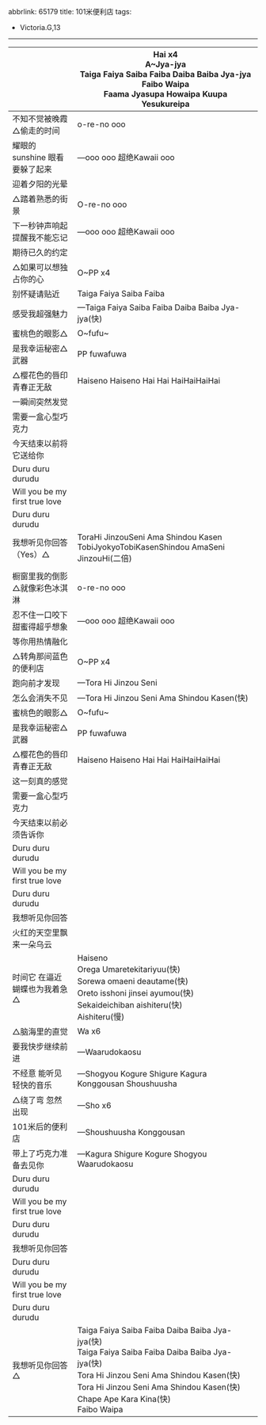 abbrlink: 65179
title: 101米便利店
tags:
  - Victoria.G,13
---
|      |Hai x4<br>A~Jya-jya<br>Taiga Faiya Saiba Faiba Daiba Baiba Jya-jya<br>Faibo Waipa<br>Faama Jyasupa Howaipa Kuupa<br>Yesukureipa|
|--|--|
|不知不觉被晚霞△偷走的时间|o-re-no ooo|
|耀眼的sunshine 眼看要躲了起来|—ooo ooo 超绝Kawaii ooo|
|迎着夕阳的光晕 |      |
|△踏着熟悉的街景|O-re-no ooo|
|下一秒钟声响起 提醒我不能忘记|—ooo ooo 超绝Kawaii ooo|
|期待已久的约定|      |
|△如果可以想独占你的心|O~PP x4|
|别怀疑请贴近|Taiga Faiya Saiba Faiba|
|感受我超强魅力|—Taiga Faiya Saiba Faiba Daiba Baiba Jya-jya(快)|
|蜜桃色的眼影△|O~fufu~|
|是我幸运秘密△武器|PP fuwafuwa|
|△樱花色的唇印青春正无敌|Haiseno Haiseno Hai Hai HaiHaiHaiHai|
|一瞬间突然发觉|      |
|需要一盒心型巧克力|      |
|今天结束以前将它送给你|      |
|Duru duru durudu|      |
|Will you be my first true love|      |
|Duru duru durudu|      |
|我想听见你回答（Yes）△|ToraHi JinzouSeni Ama Shindou Kasen TobiJyokyoTobiKasenShindou AmaSeni JinzouHi(二倍)|
|      |      |
|橱窗里我的倒影 △就像彩色冰淇淋|o-re-no ooo|
|忍不住一口咬下 甜蜜得超乎想象|—ooo ooo  超绝Kawaii ooo|
|等你用热情融化|      |
|△转角那间蓝色的便利店|O~PP x4|
|跑向前才发现|—Tora Hi Jinzou Seni |
|怎么会消失不见|—Tora Hi Jinzou Seni Ama Shindou Kasen(快)|
|蜜桃色的眼影△|O~fufu~|
|是我幸运秘密△武器|PP fuwafuwa|
|△樱花色的唇印青春正无敌|Haiseno Haiseno Hai Hai HaiHaiHaiHai|
|这一刻真的感觉|      |
|需要一盒心型巧克力|      |
|今天结束以前必须告诉你|      |
|Duru duru durudu|      |
|Will you be my first true love|      |
|Duru duru durudu|      |
|我想听见你回答|      |
|火红的天空里飘来一朵乌云|      |
|时间它 在逼近 蝴蝶也为我着急△|Haiseno<br>Orega Umaretekitariyuu(快)<br>Sorewa omaeni deautame(快)<br>Oreto isshoni jinsei ayumou(快)<br>Sekaideichiban aishiteru(快)<br>Aishiteru(慢)|
|△脑海里的直觉|Wa x6 |
|要我快步继续前进|—Waarudokaosu|
|不经意 能听见 轻快的音乐|—Shogyou Kogure Shigure Kagura Konggousan Shoushuusha|
|△绕了弯 忽然出现|—Sho x6|
|101米后的便利店|—Shoushuusha Konggousan|
|带上了巧克力准备去见你|—Kagura Shigure Kogure Shogyou Waarudokaosu|
|Duru duru durudu|      |
|Will you be my first true love|      |
|Duru duru durudu|      |
|我想听见你回答|      |
|Duru duru durudu|      |
|Will you be my first true love|      |
|Duru duru durudu|      |
|我想听见你回答△|Taiga Faiya Saiba Faiba Daiba Baiba Jya-jya(快)<br>Taiga Faiya Saiba Faiba Daiba Baiba Jya-jya(快)<br>Tora Hi Jinzou Seni Ama Shindou Kasen(快)<br>Tora Hi Jinzou Seni Ama Shindou Kasen(快)<br>Chape Ape Kara Kina(快)<br>Faibo Waipa|
